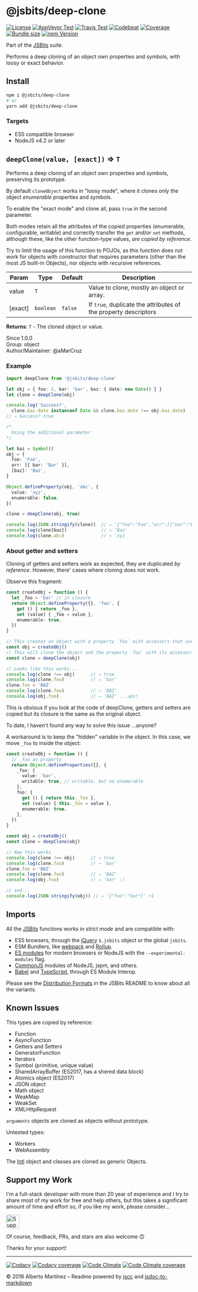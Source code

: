 # @jsbits/deep-clone

[![License][license-badge]](LICENSE)
[![AppVeyor Test][appveyor-badge]][appveyor-url]
[![Travis Test][travis-badge]][travis-url]
[![Codebeat][codebeat-badge]][codebeat-url]
[![Coverage][codecov-badge]][codecov-url]
[![Bundle size][bundle-badge]][bundle-url]
[![npm Version][npm-badge]][npm-url]

Part of the [JSBits][jsbits-url] suite.

Performs a deep cloning of an object own properties and symbols, with loosy or exact behavior.

## Install

```bash
npm i @jsbits/deep-clone
# or
yarn add @jsbits/deep-clone
```

### Targets

- ES5 compatible browser
- NodeJS v4.2 or later

## `deepClone(value, [exact])` ⇒ `T` 

Performs a deep cloning of an object own properties and symbols, preserving
its prototype.

By default `cloneObject` works in "loosy mode", where it clones only
the object _enumerable_ properties and symbols.

To enable the "exact mode" and clone all, pass `true` in the second parameter.

Both modes retain all the attributes of the copied properties (enumerable,
configurable, writable) and correctly transfer the `get` and/or `set`
methods, although these, like the other function-type values,
_are copied by reference_.

Try to limit the usage of this function to POJOs, as this function does not
work for objects with constructor that requires parameters (other than
the most JS built-in Objects), nor objects with recursive references.

| Param | Type | Default | Description |
| --- | --- | --- | --- |
| value | `T` |  | Value to clone, mostly an object or array. |
| \[exact] | `boolean` | `false` | If `true`, duplicate the attributes of the property descriptors |

**Returns**: `T` - The cloned object or value.  

Since 1.0.0<br>
Group: object<br>
Author/Maintainer: @aMarCruz<br>

### Example

```ts
import deepClone from '@jsbits/deep-clone'

let obj = { foo: 1, bar: 'bar', baz: { date: new Date() } }
let clone = deepClone(obj)

console.log('Success?',
  clone.baz.date instanceof Date && clone.baz.date !== obj.baz.date)
// ⇒ Success? true

/*
  Using the additional parameter
*/

let baz = Symbol()
obj = {
  foo: 'Foo',
  arr: [{ bar: 'Bar' }],
  [baz]: 'Baz',
}

Object.defineProperty(obj, 'abc', {
  value: 'xyz',
  enumerable: false,
})

clone = deepClone(obj, true)

console.log(JSON.stringify(clone))  // ⇒ '{"foo":"Foo","arr":[{"bar":"Bar"}]}'
console.log(clone[baz])             // ⇒ 'Baz'
console.log(clone.abc)              // ⇒ 'xyz
```

### About getter and setters

Cloning of getters and setters work as expected, they are duplicated _by reference_. However, there' cases where cloning does not work.

Observe this fragment:

```ts
const createObj = function () {
  let _foo = 'bar' // in closure
  return Object.defineProperty({}, 'foo', {
    get () { return _foo },
    set (value) { _foo = value },
    enumerable: true,
  })
}

// This creates an object with a property `foo` with accessors that use the var `_foo` of its closure.
const obj = createObj()
// This will clone the object and the property `foo` with its accessors.
const clone = deepClone(obj)

// Looks like this works...
console.log(clone !== obj)      // ⇒ true
console.log(clone.foo)          // ⇒ 'bar'
clone.foo = 'BAZ'
console.log(clone.foo)          // ⇒ 'BAZ'
console.log(obj.foo)            // ⇒ 'BAZ' ...ups!
```

This is obvious if you look at the code of deepClone, getters and setters are copied but its closure is the same as the original object.

To date, I haven't found any way to solve this issue ...anyone?

A workaround is to keep the "hidden" variable in the object.
In this case, we move `_foo` to inside the object:

```ts
const createObj = function () {
  // _foo as property
  return Object.defineProperties({}, {
    _foo: {
      value: 'bar',
      writable: true, // writable, but no enumerable
    },
    foo: {
      get () { return this._foo },
      set (value) { this._foo = value },
      enumerable: true,
    },
  })
}

const obj = createObj()
const clone = deepClone(obj)

// Now this works
console.log(clone !== obj)      // ⇒ true
console.log(clone.foo)          // ⇒ 'bar'
clone.foo = 'BAZ'
console.log(clone.foo)          // ⇒ 'BAZ'
console.log(obj.foo)            // ⇒ 'bar' :)

// and...
console.log(JSON.stringify(obj)) // ⇒ '{"foo":"bar"}' +1
```

## Imports

All the [JSBits][jsbits-url] functions works in _strict mode_ and are compatible with:

- ES5 browsers, through the [jQuery](https://jquery.com/) `$.jsbits` object or the global `jsbits`.
- ESM Bundlers, like [webpack](http://webpack.github.io/) and [Rollup](https://rollupjs.org/).
- [ES modules](http://2ality.com/2014/09/es6-modules-final.html) for modern browsers or NodeJS with the `--experimental-modules` flag.
- [CommonJS](https://nodejs.org/docs/latest/api/modules.html#modules_modules) modules of NodeJS, jspm, and others.
- [Babel](https://babeljs.io/) and [TypeScript](www.typescriptlang.org/), through ES Module Interop.

Please see the [Distribution Formats][jsbits-formats] in the JSBits README to know about all the variants.

## Known Issues

This types are copied by reference:

- Function
- AsyncFunction
- Getters and Setters
- GeneratorFunction
- Iterators
- Symbol (primitive, unique value)
- SharedArrayBuffer (ES2017, has a shered data block)
- Atomics object (ES2017)
- JSON object
- Math object
- WeakMap
- WeakSet
- XMLHttpRequest

`arguments` objects are cloned as objects without prototype.

Untested types:

- Workers
- WebAssembly

The [Intl](https://developer.mozilla.org/en-US/docs/Web/JavaScript/Reference/Global_Objects/Intl) object and classes are cloned as generic Objects.

## Support my Work

I'm a full-stack developer with more than 20 year of experience and I try to share most of my work for free and help others, but this takes a significant amount of time and effort so, if you like my work, please consider...

<!-- markdownlint-disable MD033 -->
[<img src="https://amarcruz.github.io/images/kofi_blue.png" height="36" title="Support Me on Ko-fi" />][kofi-url]
<!-- markdownlint-enable MD033 -->

Of course, feedback, PRs, and stars are also welcome 🙃

Thanks for your support!

---

[![Codacy][codacy-badge]][codacy-url]
[![Codacy coverage][codacyc-badge]][codacyc-url]
[![Code Climate][climate-badge]][climate-url]
[![Code Climate coverage][climatec-badge]][climatec-url]

&copy; 2018 Alberto Martínez &ndash; Readme powered by [jscc](https://github.com/aMarCruz/jscc) and [jsdoc-to-markdown](https://github.com/75lb/jsdoc-to-markdown)

[license-badge]:  https://img.shields.io/badge/license-BSD%202--Clause-blue.svg
[npm-badge]:      https://img.shields.io/npm/v/@jsbits/deep-clone.svg
[npm-url]:        https://www.npmjs.com/package/@jsbits/deep-clone
[bundle-badge]:   https://badgen.net/bundlephobia/min/@jsbits/deep-clone
[bundle-url]:     https://bundlephobia.com/result?p=@jsbits/deep-clone
[appveyor-badge]: https://ci.appveyor.com/api/projects/status/yh5018ej9u6fnau8?svg=true
[appveyor-url]:   https://ci.appveyor.com/project/aMarCruz/jsbits
[travis-badge]:   https://travis-ci.org/ProJSLib/jsbits.svg?branch=master
[travis-url]:     https://travis-ci.org/ProJSLib/jsbits
[codebeat-badge]: https://codebeat.co/badges/5b07ccc1-be43-41d8-aeaf-eee1913d4173
[codebeat-url]:   https://codebeat.co/projects/github-com-projslib-jsbits-master
[codacy-badge]:   https://api.codacy.com/project/badge/Grade/0d842f1b749340ec90277fb3b2da4e86
[codacy-url]:     https://www.codacy.com/app/ProJSLib/jsbits?utm_source=github.com&amp;utm_medium=referral&amp;utm_content=ProJSLib/jsbits&amp;utm_campaign=Badge_Grade
[codacyc-badge]:  https://api.codacy.com/project/badge/Coverage/0d842f1b749340ec90277fb3b2da4e86
[codacyc-url]:    https://www.codacy.com/app/ProJSLib/jsbits?utm_source=github.com&utm_medium=referral&utm_content=ProJSLib/jsbits&utm_campaign=Badge_Coverage
[codecov-badge]:  https://codecov.io/gh/ProJSLib/jsbits/branch/master/graph/badge.svg
[codecov-url]:    https://codecov.io/gh/ProJSLib/jsbits
[climate-badge]:  https://api.codeclimate.com/v1/badges/e991c05e8a92448d30f0/maintainability
[climate-url]:    https://codeclimate.com/github/ProJSLib/jsbits/maintainability
[climatec-badge]: https://api.codeclimate.com/v1/badges/e991c05e8a92448d30f0/test_coverage
[climatec-url]:   https://codeclimate.com/github/ProJSLib/jsbits/test_coverage
[jsbits-url]:     https://github.com/ProJSLib/jsbits
[jsbits-formats]: https://github.com/ProJSLib/jsbits#distribution-formats
[kofi-url]:       https://ko-fi.com/C0C7LF7I
